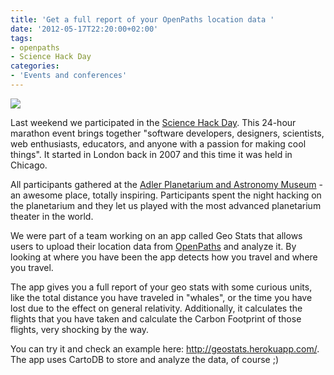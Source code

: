 ```yaml
---
title: 'Get a full report of your OpenPaths location data '
date: '2012-05-17T22:20:00+02:00'
tags:
- openpaths
- Science Hack Day
categories:
- 'Events and conferences'
---
```


<img src="http://cartodb.s3.amazonaws.com/tumblr/posts/geostats.png"/>

Last weekend we participated in the <a href="http://www.sciencehackday.com/">Science Hack Day</a>. This 24-hour marathon event brings together "software developers, designers, scientists, web enthusiasts, educators, and anyone with a passion for making cool things". It started in London back in 2007 and this time it was held in Chicago. 

All participants gathered at the <a href="http://www.adlerplanetarium.org/">Adler Planetarium and Astronomy Museum</a> -an awesome place, totally inspiring. Participants spent the night hacking on the planetarium and they let us played with the most advanced planetarium theater in the world. 

We were part of a team working on an app called Geo Stats that allows users to upload their location data from <a href="https://openpaths.cc/">OpenPaths</a> and analyze it. By looking at where you have been the app detects how you travel and where you travel.

The app gives you a full report of your geo stats with some curious units, like the total distance you have traveled in "whales", or the time you have lost due to the effect on general relativity. Additionally, it calculates the flights that you have taken and calculate the Carbon Footprint of those flights, very shocking by the way.

You can try it and check an example here: <a href="http://geostats.herokuapp.com/">http://geostats.herokuapp.com/</a>. The app uses CartoDB to store and analyze the data, of course ;)
